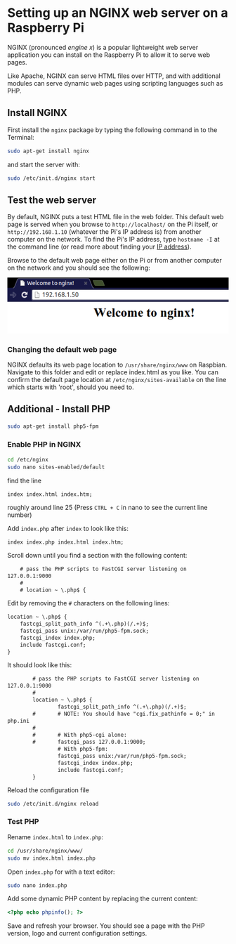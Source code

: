 # Setting up an NGINX web server on a Raspberry Pi

NGINX (pronounced *engine x*) is a popular lightweight web server application you can install on the Raspberry Pi to allow it to serve web pages.

Like Apache, NGINX can serve HTML files over HTTP, and with additional modules can serve dynamic web pages using scripting languages such as PHP.

## Install NGINX

First install the `nginx` package by typing the following command in to the Terminal:

```bash
sudo apt-get install nginx
```

and start the server with:

```bash
sudo /etc/init.d/nginx start
```

## Test the web server

By default, NGINX puts a test HTML file in the web folder. This default web page is served when you browse to `http://localhost/` on the Pi itself, or `http://192.168.1.10` (whatever the Pi's IP address is) from another computer on the network. To find the Pi's IP address, type `hostname -I` at the command line (or read more about finding your [IP address](../../troubleshooting/hardware/networking/ip-address.md)).

Browse to the default web page either on the Pi or from another computer on the network and you should see the following:

![NGINX welcome page](images/nginx-welcome.png)

### Changing the default web page

NGINX defaults its web page location to `/usr/share/nginx/www` on Raspbian. Navigate to this folder and edit or replace index.html as you like. You can confirm the default page location at `/etc/nginx/sites-available` on the line which starts with 'root', should you need to.


## Additional - Install PHP

```bash
sudo apt-get install php5-fpm
```

### Enable PHP in NGINX

```bash
cd /etc/nginx
sudo nano sites-enabled/default 
```

find the line 
```
index index.html index.htm;
```

roughly around line 25 (Press `CTRL + C` in nano to see the current line number)

Add `index.php` after `index` to look like this:

```
index index.php index.html index.htm;
```

Scroll down until you find a section with the following content:

```
	# pass the PHP scripts to FastCGI server listening on 127.0.0.1:9000
	#
	# location ~ \.php$ {
```

Edit by removing the `#` characters on the following lines:

```
location ~ \.php$ {
	fastcgi_split_path_info ^(.+\.php)(/.+)$;
	fastcgi_pass unix:/var/run/php5-fpm.sock;
	fastcgi_index index.php;
	include fastcgi.conf;
}

```

It should look like this:

```
        # pass the PHP scripts to FastCGI server listening on 127.0.0.1:9000
        #
        location ~ \.php$ {
                fastcgi_split_path_info ^(.+\.php)(/.+)$;
        #       # NOTE: You should have "cgi.fix_pathinfo = 0;" in php.ini
        #
        #       # With php5-cgi alone:
        #       fastcgi_pass 127.0.0.1:9000;
                # With php5-fpm:
                fastcgi_pass unix:/var/run/php5-fpm.sock;
                fastcgi_index index.php;
                include fastcgi.conf;
        }
```

Reload the configuration file

```bash
sudo /etc/init.d/nginx reload
```

### Test PHP

Rename `index.html` to `index.php`:

```bash
cd /usr/share/nginx/www/
sudo mv index.html index.php
```

Open `index.php` for with a text editor:

```bash
sudo nano index.php
```

Add some dynamic PHP content by replacing the current content:
```php
<?php echo phpinfo(); ?>
``` 

Save and refresh your browser. You should see a page with the PHP version, logo and current configuration settings.
